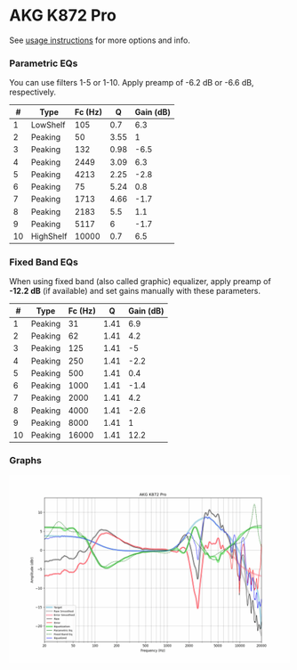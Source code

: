# AKG K872 Pro
See [usage instructions](https://github.com/jaakkopasanen/AutoEq#usage) for more options and info.

### Parametric EQs
You can use filters 1-5 or 1-10. Apply preamp of -6.2 dB or -6.6 dB, respectively.

|   # | Type      |   Fc (Hz) |    Q |   Gain (dB) |
|-----|-----------|-----------|------|-------------|
|   1 | LowShelf  |       105 | 0.7  |         6.3 |
|   2 | Peaking   |        50 | 3.55 |         1   |
|   3 | Peaking   |       132 | 0.98 |        -6.5 |
|   4 | Peaking   |      2449 | 3.09 |         6.3 |
|   5 | Peaking   |      4213 | 2.25 |        -2.8 |
|   6 | Peaking   |        75 | 5.24 |         0.8 |
|   7 | Peaking   |      1713 | 4.66 |        -1.7 |
|   8 | Peaking   |      2183 | 5.5  |         1.1 |
|   9 | Peaking   |      5117 | 6    |        -1.7 |
|  10 | HighShelf |     10000 | 0.7  |         6.5 |

### Fixed Band EQs
When using fixed band (also called graphic) equalizer, apply preamp of **-12.2 dB** (if available) and set gains manually with these parameters.

|   # | Type    |   Fc (Hz) |    Q |   Gain (dB) |
|-----|---------|-----------|------|-------------|
|   1 | Peaking |        31 | 1.41 |         6.9 |
|   2 | Peaking |        62 | 1.41 |         4.2 |
|   3 | Peaking |       125 | 1.41 |        -5   |
|   4 | Peaking |       250 | 1.41 |        -2.2 |
|   5 | Peaking |       500 | 1.41 |         0.4 |
|   6 | Peaking |      1000 | 1.41 |        -1.4 |
|   7 | Peaking |      2000 | 1.41 |         4.2 |
|   8 | Peaking |      4000 | 1.41 |        -2.6 |
|   9 | Peaking |      8000 | 1.41 |         1   |
|  10 | Peaking |     16000 | 1.41 |        12.2 |

### Graphs
![](./AKG%20K872%20Pro.png)
